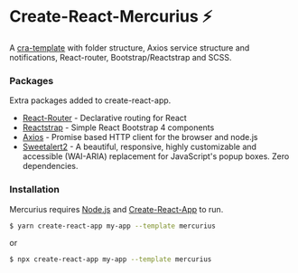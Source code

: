 # Create-React-Mercurius ⚡

A [cra-template](https://github.com/facebook/create-react-app/blob/master/packages/cra-template/README.md)  with folder structure, Axios service structure and notifications, React-router, Bootstrap/Reactstrap and SCSS. 

### Packages

Extra packages added to create-react-app.

* [React-Router] - Declarative routing for React
* [Reactstrap] - Simple React Bootstrap 4 components
* [Axios] - Promise based HTTP client for the browser and node.js
* [Sweetalert2] - A beautiful, responsive, highly customizable and accessible (WAI-ARIA) replacement for JavaScript's popup boxes. Zero dependencies.


### Installation

Mercurius requires [Node.js](https://nodejs.org/) and  [Create-React-App] to run.

```sh
$ yarn create-react-app my-app --template mercurius
```
or

```sh
$ npx create-react-app my-app --template mercurius
```



   [create-react-app]: <https://github.com/facebook/create-react-app>
   [react-router]: <https://github.com/ReactTraining/react-router>
   [Reactstrap]: <https://github.com/reactstrap/reactstrap>
   [Axios]: <https://github.com/axios/axios>
   [Sweetalert2]: <https://github.com/sweetalert2/sweetalert2>

